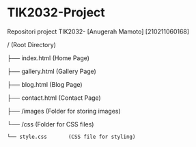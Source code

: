 # TIK2032-Project
Repositori project TIK2032- [Anugerah Mamoto] [210211060168]

/ (Root Directory)

├── index.html          (Home Page)

├── gallery.html        (Gallery Page)

├── blog.html           (Blog Page)

├── contact.html        (Contact Page)

├── /images             (Folder for storing images)

└── /css                (Folder for CSS files)

    └── style.css       (CSS file for styling)
